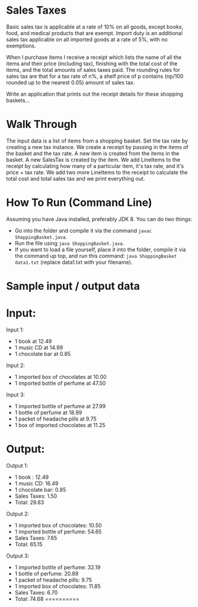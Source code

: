 # Sales Taxes
Basic sales tax is applicable at a rate of 10% on all goods, except books, food, and medical products that are exempt. Import duty is an additional sales tax applicable on all imported goods at a rate of 5%, with no exemptions.
 
When I purchase items I receive a receipt which lists the name of all the items and their price (including tax), finishing with the total cost of the items, and the total amounts of sales taxes paid.  The rounding rules for sales tax are that for a tax rate of n%, a shelf price of p contains (np/100 rounded up to the nearest 0.05) amount of sales tax.
 
Write an application that prints out the receipt details for these shopping baskets...


# Walk Through
The input data is a list of items from a shopping basket. Set the tax rate by creating a new tax instance. We create a receipt by passing in the items of the basket and the tax rate. A new item is created from the items in the basket. A new SalesTax is created by the item. We add LineItems to the receipt by calculating how many of a particular item, it's tax rate, and it's price + tax rate. We add two more LineItems to the receipt to calculate the total cost and total sales tax and we print everything out.

# How To Run (Command Line)
Assuming you have Java installed, preferably JDK 8. You can do two things:
- Go into the folder and compile it via the command `javac ShoppingBasket.java`.
- Run the file using `java ShoppingBasket.java`.
- If you want to load a file yourself, place it into the folder, compile it via the command up top,
  and run this command: `java ShoppingBasket data1.txt`  (replace data1.txt with your filename).

# Sample input / output data
# Input:
 
Input 1:
- 1 book at 12.49
- 1 music CD at 14.99
- 1 chocolate bar at 0.85
 
Input 2:
- 1 imported box of chocolates at 10.00
- 1 imported bottle of perfume at 47.50
 
Input 3:
- 1 imported bottle of perfume at 27.99
- 1 bottle of perfume at 18.99
- 1 packet of headache pills at 9.75
- 1 box of imported chocolates at 11.25
 
# Output:
 
Output 1:
- 1 book : 12.49
- 1 music CD: 16.49
- 1 chocolate bar: 0.85
- Sales Taxes: 1.50
- Total: 29.83
 
Output 2:
- 1 imported box of chocolates: 10.50
- 1 imported bottle of perfume: 54.65
- Sales Taxes: 7.65
- Total: 65.15
 
Output 3:
- 1 imported bottle of perfume: 32.19
- 1 bottle of perfume: 20.89
- 1 packet of headache pills: 9.75
- 1 imported box of chocolates: 11.85
- Sales Taxes: 6.70
- Total: 74.68
==========
